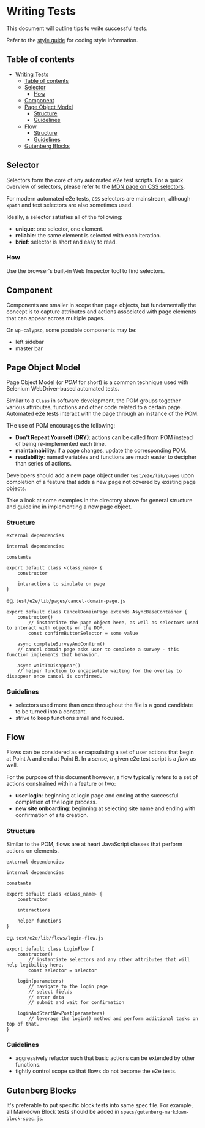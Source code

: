 # Writing Tests

This document will outline tips to write successful tests.

Refer to the [style guide](docs/style-guide.md) for coding style information.

## Table of contents

<!-- TOC -->

- [Writing Tests](#writing-tests)
    - [Table of contents](#table-of-contents)
    - [Selector](#selector)
        - [How](#how)
    - [Component](#component)
    - [Page Object Model](#page-object-model)
        - [Structure](#structure)
        - [Guidelines](#guidelines)
    - [Flow](#flow)
        - [Structure](#structure)
        - [Guidelines](#guidelines)
    - [Gutenberg Blocks](#gutenberg-blocks)

<!-- /TOC -->

## Selector

Selectors form the core of any automated e2e test scripts. For a quick overview of selectors, please refer to the [MDN page on CSS selectors](https://developer.mozilla.org/en-US/docs/Learn/CSS/Building_blocks/Selectors).

For modern automated e2e tests, `CSS` selectors are mainstream, although `xpath` and text selectors are also sometimes used.

Ideally, a selector satisfies all of the following:

* **unique**: one selector, one element. 
* **reliable**: the same element is selected with each iteration.
* **brief**: selector is short and easy to read.

### How

Use the browser's built-in Web Inspector tool to find selectors.

## Component

Components are smaller in scope than page objects, but fundamentally the concept is to capture attributes and actions associated with page elements that can appear across multiple pages.

On `wp-calypso`, some possible components may be:

* left sidebar
* master bar

## Page Object Model

Page Object Model (or *POM* for short) is a common technique used with Selenium WebDriver-based automated tests. 

Similar to a `Class` in software development, the POM groups together various attributes, functions and other code related to a certain page. Automated e2e tests interact with the page through an instance of the POM. 

THe use of POM encourages the following:

* **Don't Repeat Yourself (DRY)**: actions can be called from POM instead of being re-implemented each time.
* **maintainability**: if a page changes, update the corresponding POM.
* **readability**: named variables and functions are much easier to decipher than series of actions. 

Developers should add a new page object under `test/e2e/lib/pages` upon completion of a feature that adds a new page not covered by existing page objects.

Take a look at some examples in the directory above for general structure and guideline in implementing a new page object.

### Structure

```
external dependencies

internal dependencies

constants

export default class <class_name> {
    constructor
    
    interactions to simulate on page
}
```

eg. `test/e2e/lib/pages/cancel-domain-page.js`

```
export default class CancelDomainPage extends AsyncBaseContainer {
	constructor()
        // instantiate the page object here, as well as selectors used to interact with objects on the DOM.
        const confirmButtonSelector = some value

	async completeSurveyAndConfirm()
    // cancel domain page asks user to complete a survey - this function implements that behavior.

	async waitToDisappear()
    // helper function to encapsulate waiting for the overlay to disappear once cancel is confirmed.
```

### Guidelines

* selectors used more than once throughout the file is a good candidate to be turned into a constant.
* strive to keep functions small and focused.

## Flow

Flows can be considered as encapsulating a set of user actions that begin at Point A and end at Point B. In a sense, a given e2e test script is a _flow_ as well.

For the purpose of this document however, a flow typically refers to a set of actions constrained within a feature or two:

* **user login**: beginning at login page and ending at the successful completion of the login process.
* **new site onboarding**: beginning at selecting site name and ending with confirmation of site creation.

### Structure

Similar to the POM, flows are at heart JavaScript classes that perform actions on elements.

```
external dependencies

internal dependencies

constants

export default class <class_name> {
    constructor
    
    interactions

    helper functions
}
```

eg. `test/e2e/lib/flows/login-flow.js`

```
export default class LoginFlow {
    constructor()
        // instantiate selectors and any other attributes that will help legibility here.
        const selector = selector

    login(parameters)
        // navigate to the login page
        // select fields
        // enter data
        // submit and wait for confirmation

    loginAndStartNewPost(parameters)
        // leverage the login() method and perform additional tasks on top of that.
}
```

### Guidelines

* aggressively refactor such that basic actions can be extended by other functions.
* tightly control scope so that flows do not become the e2e tests.


## Gutenberg Blocks

It's preferable to put specific block tests into same spec file. For example, all Markdown Block tests should be added in `specs/gutenberg-markdown-block-spec.js`.